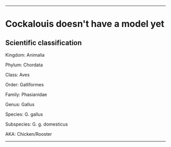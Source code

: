 
***

# Cockalouis doesn't have a model yet

## Scientific classification

Kingdom: 	Animalia

Phylum: 	Chordata

Class: 	Aves

Order: 	Galliformes

Family: 	Phasianidae

Genus: 	Gallus

Species: 	G. gallus

Subspecies: 	G. g. domesticus

AKA: Chicken/Rooster

***
